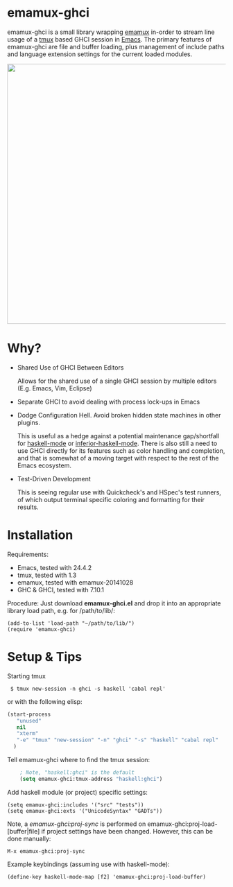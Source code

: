 emamux-ghci
===========
emamux-ghci is a small library wrapping [emamux](http://www.github.com/syohex/emacs-emamux) in-order to
stream line usage of a [tmux](http://tmux.sourceforge.net) based GHCI session in [Emacs](http://www.gnu.org/s/emacs/). The primary features of emamux-ghci are file and buffer loading, plus management of include paths and language extension settings for the current loaded modules.
<p align="center">
  <href a="http://www.github.com/jfeltz/ememamux-ghci/blob/master/example.png?raw=true">
    <img src="http://www.github.com/jfeltz/emamux-ghci/blob/master/example.png?raw=true" style="border-style: none" width="600px"/>
  </a>
</p>

Why?
====

* Shared Use of GHCI Between Editors

    Allows for the shared use of a single GHCI session by multiple editors (E.g. Emacs, Vim, Eclipse)

* Separate GHCI to avoid dealing with process lock-ups in Emacs

* Dodge Configuration Hell. Avoid broken hidden state machines in other plugins.

    This is useful as a hedge against a potential maintenance gap/shortfall for [haskell-mode](https://github.com/haskell/haskell-mode/) or [inferior-haskell-mode](https://github.com/haskell/haskell-mode/wiki/Inferior-Haskell-Mode). There is also still a need to use GHCI directly for its features such as color handling and completion, and that is somewhat of a moving target with respect to the rest of the Emacs ecosystem.

* Test-Driven Development

  This is seeing regular use with Quickcheck's and HSpec's test
  runners, of which output terminal specific coloring and formatting
  for their results.

Installation
============
Requirements:
* Emacs, tested with 24.4.2
* tmux, tested with 1.3
* emamux, tested with emamux-20141028
* GHC & GHCI, tested with 7.10.1

Procedure:
Just download <b>emamux-ghci.el</b> and drop it into
an appropriate library load path, e.g. for /path/to/lib/:

    (add-to-list 'load-path "~/path/to/lib/")
    (require 'emamux-ghci)

Setup & Tips
============

  Starting tmux

     $ tmux new-session -n ghci -s haskell 'cabal repl'

  or with the following elisp:

```lisp
(start-process
   "unused"
   nil
   "xterm"
   "-e" "tmux" "new-session" "-n" "ghci" "-s" "haskell" "cabal repl"
  )
```

  Tell emamux-ghci where to find the tmux session:

```lisp
    ; Note, "haskell:ghci" is the default
    (setq emamux-ghci:tmux-address "haskell:ghci")
```

  Add haskell module (or project) specific settings:

    (setq emamux-ghci:includes '("src" "tests"))
    (setq emamux-ghci:exts '("UnicodeSyntax" "GADTs"))

  Note, a <i>emamux-ghci:proj-sync</i> is performed on
  emamux-ghci:proj-load-[buffer|file] if project settings have been
  changed. However, this can be done manually:

    M-x emamux-ghci:proj-sync

  Example keybindings (assuming use with haskell-mode):

    (define-key haskell-mode-map [f2] 'emamux-ghci:proj-load-buffer)
